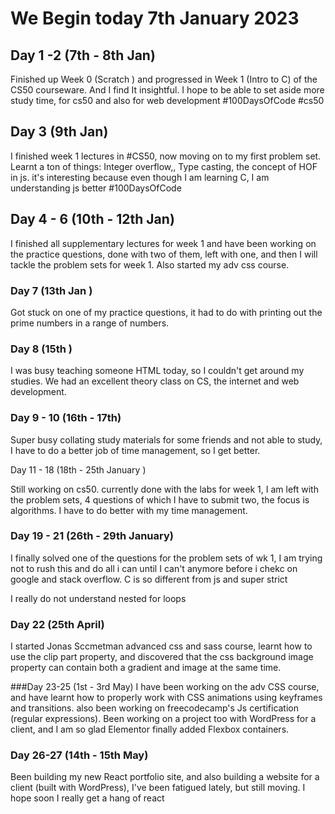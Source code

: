 
# We Begin today 7th January 2023


## Day 1 -2 (7th - 8th Jan)
Finished up Week 0 (Scratch ) and progressed in Week 1 (Intro to C) of the CS50 courseware.
And I find It insightful. 
I hope to be able to set aside more study time, for cs50 and also for web development
#100DaysOfCode #cs50


## Day 3 (9th Jan)
I finished week 1 lectures in #CS50, now moving on to my first problem set.
Learnt a ton of things:
Integer overflow,, Type casting, the concept of HOF in js. 
it's interesting because even though I am learning C, I am understanding js better 
#100DaysOfCode 



## Day 4 - 6 (10th - 12th Jan)
I finished all supplementary  lectures for week 1 and  have been working on the practice questions, done with two of them, left with one, and then I will tackle the problem sets for week 1. Also started my adv css course.


### Day 7 (13th Jan )

Got stuck on one of my practice questions, it had to do with printing out the prime numbers in a range of numbers.



### Day 8 (15th )
I was busy teaching someone HTML today, so  I couldn't get around my studies. We had an excellent theory class on CS, the internet and web development.

### Day 9 - 10 (16th - 17th)

Super busy collating study materials for some friends and not able to study, I have to do a better job of time management, so I get better.


Day 11 - 18 (18th - 25th January  )

Still working on cs50. currently done with the labs for week 1, I am left with the problem sets, 4 questions of which I have to submit two, the focus is algorithms. I have to do better with my time management.


### Day 19 - 21 (26th - 29th  January)

I finally solved one of the questions for the problem sets of wk 1, I am trying not to rush this and do all i can until I can't anymore before i chekc on google and stack overflow. C is so different from js and super strict

I really do not understand nested for loops

### Day 22 (25th April)

I started Jonas Sccmetman advanced css and sass course, learnt how to use the clip part property, and discovered that the css background image property can contain both a gradient and image at the same time.

###Day 23-25 (1st - 3rd May)
I have been working on the adv CSS course, and have learnt how to properly work with CSS animations using keyframes and transitions. also been working on freecodecamp's Js certification  (regular expressions). Been working on a project too with WordPress for a client, and I am so glad Elementor finally added Flexbox containers.

### Day 26-27 (14th - 15th May)
Been building my new React portfolio site, and also building a website for a client (built with WordPress), I've been fatigued lately, but still moving. I hope soon I really get a hang of react

